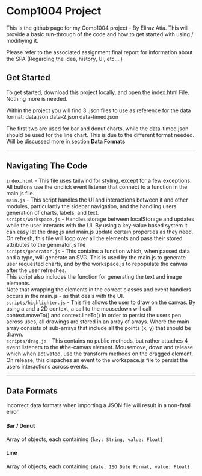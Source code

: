 # Comp1004 Project
This is the github page for my Comp1004 project - By Eliraz Atia. This will provide a basic run-through of the code and how to get started with using / modifiying it.

Please refer to the associated assignment final report for information about the SPA (Regarding the idea, history, UI, etc....)

## Get Started
To get started, download this project locally, and open the index.html File. Nothing more is needed.

Within the project you will find 3 .json files to use as reference for the data format:
data.json
data-2.json
data-timed.json

The first two are used for bar and donut charts, while the data-timed.json should be used for the line chart. This is due to the different format needed. Will be discussed more in section **Data Formats**

---
## Navigating The Code
`index.html` - This file uses tailwind for styling, except for a few exceptions. All buttons use the onclick event listener that connect to a function in the main.js file.<br>
`main.js` - This script handles the UI and interactions between it and other modules, particulartly the sidebar navigation, and the handling users generation of charts, labels, and text.<br>
`scripts/workspace.js` - Handles storage between localStorage and updates while the user interacts with the UI. By using a key-value based system it can easy let the drag.js and main.js update certain properties as they need. On refresh, this file will loop over all the elements and pass their stored attributes to the generator.js file<br>
`scripts/generator.js` - This contains a function which, when passed data and a type, will generate an SVG. This is used by the main.js to generate user requested charts, and by the workspace.js to repopulate the canvas after the user refreshes.<br>
This script also includes the function for generating the text and image elements.<br>
Note that wrapping the elements in the correct classes and event handlers occurs in the main.js - as that deals with the UI.<br>
`scripts/highlighter.js` - This file allows the user to draw on the canvas. By using a <canvas /> and a 2D context, a call to the mousedown will call context.moveTo() and context.lineTo()
In order to persist the users pen across uses, all drawings are stored in an array of arrays. Where the main array consists of sub-arrays that include all the points (x, y) that should be drawn.<br>
`scripts/drag.js` - This contains no public methods, but rather attaches 4 event listeners to the #the-canvas element. Mousemove, down and release which when activated, use the transform methods on the dragged element. On release, this dispaches an event to the workspace.js file to persist the users interactions across events.

---
## Data Formats
Incorrect data formats when importing a JSON file will result in a non-fatal error.
#### Bar / Donut
Array of objects, each containing `{key: String, value: Float}`
#### Line
Array of objects, each containing `{date: ISO Date Format, value: Float}`